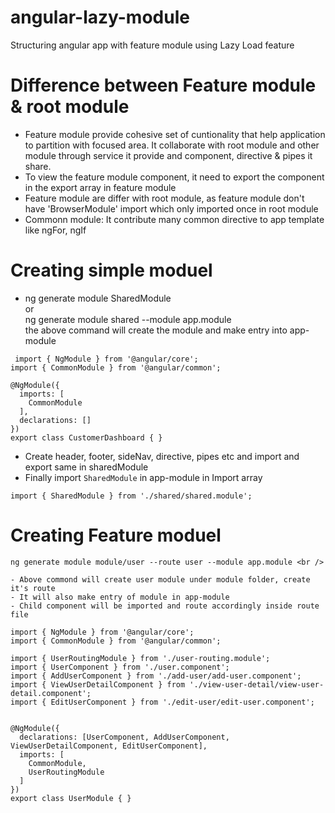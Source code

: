# angular-lazy-module
Structuring angular app with feature module using Lazy Load feature
# Difference between Feature module & root module
  - Feature module provide cohesive set of cuntionality that help application to partition with focused area. It collaborate with root module and other module through service it provide and component, directive & pipes it share.
  - To view the feature module component, it need to export the component in the export array in feature module
  - Feature module are differ with root module, as feature module don't have 'BrowserModule' import which only imported once in root module
  - Commonn module: It contribute many common directive to app template like ngFor, ngIf
# Creating simple moduel
  - ng generate module SharedModule   <br />
      or <br />
    ng generate module shared --module app.module <br />
    the above command will create the module and make entry into app-module
```
 import { NgModule } from '@angular/core';
import { CommonModule } from '@angular/common';

@NgModule({
  imports: [
    CommonModule
  ],
  declarations: []
})
export class CustomerDashboard { }
```
 - Create header, footer, sideNav, directive, pipes etc and import and export same in sharedModule
 - Finally import `SharedModule` in app-module in Import array
 ```
 import { SharedModule } from './shared/shared.module';
 ```
 
 # Creating Feature moduel
    ng generate module module/user --route user --module app.module <br />
      
    - Above commond will create user module under module folder, create it's route 
    - It will also make entry of module in app-module
    - Child component will be imported and route accordingly inside route file

```
import { NgModule } from '@angular/core';
import { CommonModule } from '@angular/common';

import { UserRoutingModule } from './user-routing.module';
import { UserComponent } from './user.component';
import { AddUserComponent } from './add-user/add-user.component';
import { ViewUserDetailComponent } from './view-user-detail/view-user-detail.component';
import { EditUserComponent } from './edit-user/edit-user.component';


@NgModule({
  declarations: [UserComponent, AddUserComponent, ViewUserDetailComponent, EditUserComponent],
  imports: [
    CommonModule,
    UserRoutingModule
  ]
})
export class UserModule { }

```
